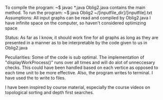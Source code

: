 To compile the program: ~$ javac *.java
Oblig2.java contains the main method.
To run the program: ~$ java Oblig2 ~/[inputfile_dir]/[inputfile].txt
Assumptions:
All input graphs can be read and compiled by Oblig2.java
I have infinite space on the computer, so haven't considered optimizing space

Status: As far as I know, it should work fine for all graphs as long as they are presented
 in a manner as to be interpretable by the code given to us in Oblig2.java
 
Peculiarities: Some of the code is sub optimal. The implementation of "displayWorkProcess()"
 runs over all times and will do alot of unneccesary checks. This could have been
 handled based on each vertice as opposed to each time unit to be more effective.
 Also, the program writes to terminal. I have used the 
 to write to files.

I have been inspired by course material, especially the course videos on topological sorting
and depth first searches.
